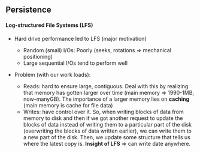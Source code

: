 ## Persistence
#### Log-structured File Systems (LFS)
- Hard drive performance led to LFS (major motivation)
  - Random (small) I/Os: Poorly (seeks, rotations => mechanical positioning)
  - Large sequential I/Os tend to perform well
  
- Problem (with our work loads):
  - Reads: hard to ensure large, contiguous. Deal with this by realizing that memory has gotten larger over time (main memory => 1990-1MB, now-manyGB). The importance of a larger memory lies on **caching** (main memory is cache for file data)
  - Writes: have control over it. So, when writing blocks of data from memory to disk and then if we got another request to update the blocks of data instead of writing them to a particular part of the disk (overwriting the blocks of data written earlier), we can write them to a new part of the disk. Then, we update some structure that tells us where the latest copy is. **Insight of LFS** => can write date anywhere.
  
  
